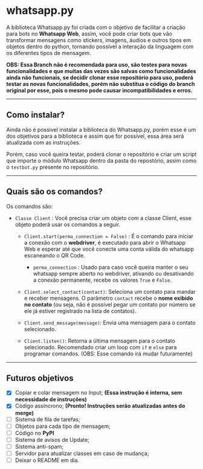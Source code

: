 # whatsapp.py
A biblioteca Whatsapp.py foi criada com o objetivo de facilitar a criação para bots no **Whatsapp Web**, assim, você pode criar bots que vão transformar mensagens como stickers, imagens, áudios e outros tipos em objetos dentro do python, tornando possível a interação da linguagem com os diferentes tipos de mensagem.

**OBS: Essa Branch não é recomendada para uso, são testes para novas funcionalidades e que muitas das vezes são salvas como funcionalidades ainda não funcionais, se decidir clonar esse repositório para uso, poderá testar as novas funcionalidades, porém não substitua o código do branch original por esse, pois o mesmo pode causar incompatibilidades e erros.**

---
## Como instalar?

Ainda não é possivel instalar a biblioteca do Whatsapp.py, porém esse é um dos objetivos para a biblioteca e assim que for possível, essa área será atualizada com as instruções.

Porém, caso você queira testar, poderá clonar o repositório e criar um script que importe o módulo Whatsapp dentro da pasta do repostório, assim como o `testbot.py` presente no repositório.

---
## Quais são os comandos?

Os comandos são:

* `Classe Client` : Você precisa criar um objeto com a classe Client, esse objeto poderá usar os comandos a seguir.
    * `Client.start(perma_connection = False)` : É o comando para iniciar a conexão com o **webdriver**, é executado para abrir o Whatsapp Web e esperar até que você conecte uma conta válida do whatsapp escaneando o QR Code.
       * `perma_connection` : Usado para caso você queira manter o seu whatsapp sempre aberto no webdriver, ativando ou desativando a conexão permanente, recebe os  valores `True` e `False`. 
    
    * `Client.select_contact(contact)`: Seleciona um contato para mandar e receber mensagens. O parâmetro `contact` recebe o **nome exibido no contato** (ou seja, não é possível pegar um contato por número se ele já estiver registrado na lista de contatos).
    
    * `Client.send_message(message)`: Envia uma mensagem para o contato selecionado.
    
    * `Client.listen()`: Retorna a última mensagem para o contato selecionado. Recomendado criar um loop com `if` e `else` para programar comandos.
    (OBS: Esse comando irá mudar futuramente)
---
## Futuros objetivos

- [x] Copiar e colar mensagem no Input; **(Essa instrução é interna, sem necessidade de instruções)**
- [x] Código assíncrono; **(Pronto! Instruções serão atualizadas antes do merge)**
- [ ] Sistema de fila de tarefas;
- [ ] Objetos para cada tipo de mensagem;
- [ ] Código no **PyPI**
- [ ] Sistema de avisos de Update;
- [ ] Sistema anti-spam;
- [ ] Servidor para atualizar classes em caso de mudança;
- [ ] Deixar o README em dia.
